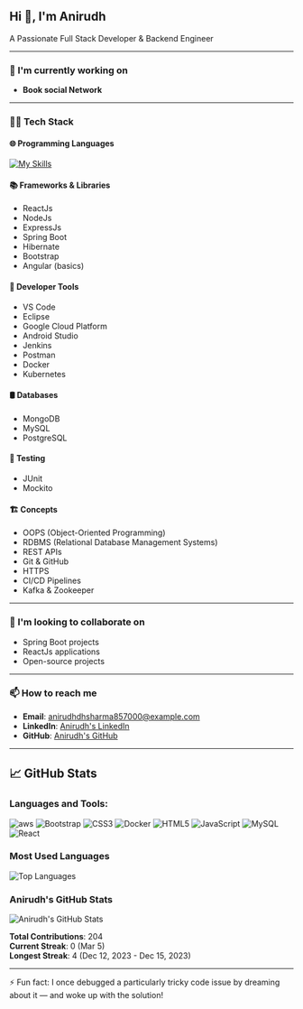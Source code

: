 ## Hi 👋, I'm Anirudh

A Passionate Full Stack Developer & Backend Engineer

---

### 🚀 I'm currently working on
- **Book social Network**
---

### 🧑‍💻 Tech Stack

#### 🌐 Programming Languages
[![My Skills](https://skillicons.dev/icons?i=cpp,java,c,html,css,tailwind,javascript,typescript,sql&perline=1)](https://skillicons.dev)


#### 📚 Frameworks & Libraries
- ReactJs
- NodeJs
- ExpressJs
- Spring Boot
- Hibernate
- Bootstrap
- Angular (basics)

#### 🔧 Developer Tools
- VS Code
- Eclipse
- Google Cloud Platform
- Android Studio
- Jenkins
- Postman
- Docker
- Kubernetes

#### 🛢️ Databases
- MongoDB
- MySQL
- PostgreSQL

#### 🧪 Testing
- JUnit
- Mockito

#### 🏗️ Concepts
- OOPS (Object-Oriented Programming)
- RDBMS (Relational Database Management Systems)
- REST APIs
- Git & GitHub
- HTTPS
- CI/CD Pipelines
- Kafka & Zookeeper

---

### 🤝 I'm looking to collaborate on
- Spring Boot projects
- ReactJs applications
- Open-source projects

---

### 📫 How to reach me
- **Email**: anirudhdhsharma857000@example.com
- **LinkedIn**: [Anirudh's LinkedIn](https://www.linkedin.com/in/anirudh-sharma-371046179/)
- **GitHub**: [Anirudh's GitHub](https://github.com/AnirudhSharma777)

---

## 📈 GitHub Stats

### Languages and Tools:

![aws](https://img.shields.io/badge/AWS-FF9900?style=for-the-badge&logo=amazonaws&logoColor=white)
![Bootstrap](https://img.shields.io/badge/Bootstrap-563D7C?style=for-the-badge&logo=bootstrap&logoColor=white)
![CSS3](https://img.shields.io/badge/CSS3-1572B6?style=for-the-badge&logo=css3&logoColor=white)
![Docker](https://img.shields.io/badge/Docker-2496ED?style=for-the-badge&logo=docker&logoColor=white)
![HTML5](https://img.shields.io/badge/HTML5-E34F26?style=for-the-badge&logo=html5&logoColor=white)
![JavaScript](https://img.shields.io/badge/JavaScript-F7DF1E?style=for-the-badge&logo=javascript&logoColor=black)
![MySQL](https://img.shields.io/badge/MySQL-005C84?style=for-the-badge&logo=mysql&logoColor=white)
![React](https://img.shields.io/badge/React-61DAFB?style=for-the-badge&logo=react&logoColor=black)

### Most Used Languages
![Top Languages](https://github-readme-stats.vercel.app/api/top-langs/?username=anirudh&layout=compact&theme=radical)

### Anirudh's GitHub Stats
![Anirudh's GitHub Stats](https://github-readme-stats.vercel.app/api?username=anirudh&show_icons=true&theme=radical)

**Total Contributions**: 204  
**Current Streak**: 0 (Mar 5)  
**Longest Streak**: 4 (Dec 12, 2023 - Dec 15, 2023)

---

⚡ Fun fact: I once debugged a particularly tricky code issue by dreaming about it — and woke up with the solution!

